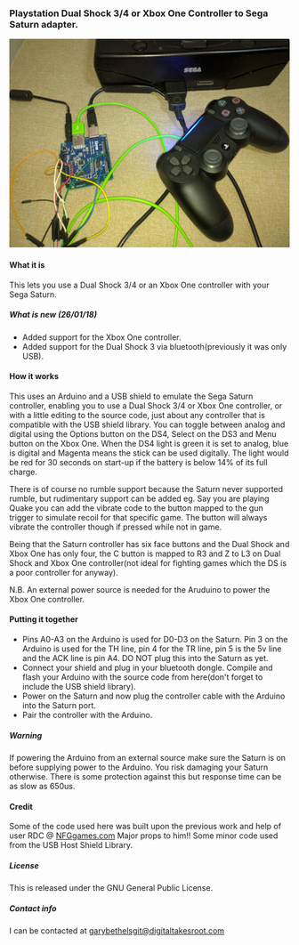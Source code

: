 ### Playstation Dual Shock 3/4 or Xbox One Controller to Sega Saturn adapter.




![Alt text](/DS4toSat.jpg?raw=true "DS4 to Saturn")
 
 
 
#### What it is
This lets you use a Dual Shock 3/4 or an Xbox One controller with your Sega Saturn.



 ##### What is new (26/01/18)
  - Added support for the Xbox One controller.
  - Added support for the Dual Shock 3 via bluetooth(previously it was only USB).



#### How it works

This uses an Arduino and a USB shield to emulate the Sega Saturn controller, enabling you to use a Dual Shock 3/4 or Xbox One controller, or with a little editing to the source code, just about any controller that is compatible with the USB shield library.
You can toggle between analog and digital using the Options button on the DS4, Select on the DS3 and Menu button on the Xbox One. When the DS4 light is green it is set to analog, blue is digital and Magenta means the stick can be used digitally. The light would be red for 30 seconds on start-up if the battery is below 14% of its full charge.

There is of course no rumble support because the Saturn never supported rumble, but rudimentary support can be added eg. Say you are playing Quake you can add the vibrate code to the button mapped to the gun 
trigger to simulate recoil for that specific game. The button will always vibrate the controller though if pressed while not in game.

Being that the Saturn controller has six face buttons and the Dual Shock  and Xbox One has only four, the C button is mapped to R3 and Z to L3 on Dual Shock and Xbox One controller(not ideal for fighting games which the DS is a poor controller for anyway).

N.B. An external power source is needed for the Aruduino to power the Xbox One controller.



#### Putting it together

 - Pins A0-A3 on the Arduino is used for D0-D3 on the Saturn. Pin 3 on the Arduino is used for the TH line, pin 4 for the TR line, pin 5 is the 5v line and the ACK line is pin A4. DO NOT plug this into the Saturn as yet.   
 - Connect your shield and plug in your bluetooth dongle. Compile and flash your Arduino with the source code from here(don't forget to include the USB shield library).
 - Power on the Saturn and now plug the controller cable with the Arduino into the Saturn port.
 - Pair the controller with the Arduino.
 
 ##### Warning
 If powering the Arduino from an external source make sure the Saturn is on before supplying power to the Arduino. You risk damaging your Saturn otherwise.
 There is some protection against this but response time can be as slow as 650us.
 


 #### Credit
 
Some of the code used here was built upon the previous work and help of user RDC @ [NFGgames.com](http://nfggames.com/forum2/index.php?topic=5055.msg33242#msg33242) Major props to him!!
Some minor code used from the USB Host Shield Library.


 ##### License
This is released under the GNU General Public License.

##### Contact info
I can be contacted at garybethelsgit@digitaltakesroot.com

